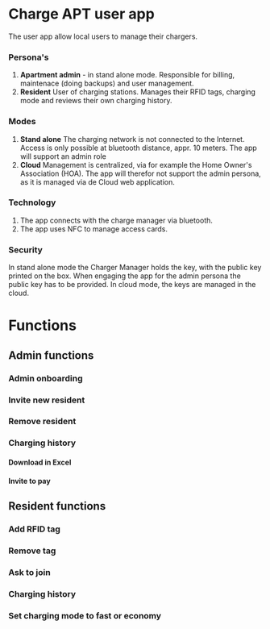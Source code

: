 # Charge APT user app

The user app allow local users to manage their chargers.

### Persona's
1. **Apartment admin** - in stand alone mode.
   Responsible for billing, maintenace (doing backups) and user management.
2. **Resident**
   User of charging stations. Manages their RFID tags, charging mode and reviews their own charging history.

### Modes
1. **Stand alone**
   The charging network is not connected to the Internet. Access is only possible at bluetooth distance, appr. 10 meters. The app will support an admin role
2. **Cloud**
   Management is centralized, via for example the Home Owner's Association (HOA). The app will therefor not support the admin persona, as it is managed via de Cloud web application.

### Technology
1. The app connects with the charge manager via bluetooth.
2. The app uses NFC to manage access cards.

### Security
In stand alone mode the Charger Manager holds the key, with the public key printed on the box. When engaging the app for the admin persona the public key has to be provided.
In cloud mode, the keys are managed in the cloud.

# Functions

## Admin functions
### Admin onboarding
### Invite new resident
### Remove resident
### Charging history
#### Download in Excel
#### Invite to pay

## Resident functions
### Add RFID tag
### Remove tag
### Ask to join
### Charging history
### Set charging mode to fast or economy